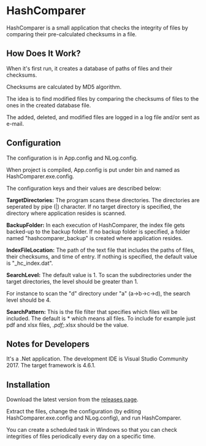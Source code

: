 ﻿# HashComparer

HashComparer is a small application that checks the integrity of files by comparing their pre-calculated checksums in a file.

## How Does It Work?

When it's first run, it creates a database of paths of files and their checksums.

Checksums are calculated by MD5 algorithm.

The idea is to find modified files by comparing the checksums of files to the ones in the created database file. 

The added, deleted, and modified files are logged in a log file and/or sent as e-mail.

## Configuration

The configuration is in App.config and NLog.config.

When project is compiled, App.config is put under bin and named as HashComparer.exe.config.

The configuration keys and their values are described below:

**TargetDirectories:** The program scans these directories. The directories are seperated by pipe (|) character. If no target directory is specified, the directory where application resides is scanned.

**BackupFolder:** In each execution of HashComparer, the index file gets backed-up to the backup folder. If no backup folder is specified, a folder named "hashcomparer_backup" is created where application resides.

**IndexFileLocation:** The path of the text file that includes the paths of files, their checksums, and time of entry.  If nothing is specified, the default value is "_hc_index.dat".

**SearchLevel:** The default value is 1. To scan the subdirectories under the target directories, the level should be greater than 1.

For instance to scan the "d" directory under "a" (a->b->c->d), the search level should be 4.

**SearchPattern:** This is the file filter that specifies which files will be included. The default is * which means all files. To include for example just pdf and xlsx files, *.pdf;*.xlsx should be the value.

## Notes for Developers

It's a .Net application. The development IDE is Visual Studio Community 2017. The target framework is 4.6.1.

## Installation

Download the latest version from the [releases page](https://github.com/zafergurel/HashComparer/releases). 

Extract the files, change the configuration (by editing HashComparer.exe.config and NLog.config), and run HashComparer.

You can create a scheduled task in Windows so that you can check integrities of files periodically every day on a specific time.